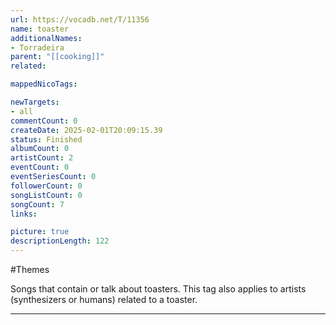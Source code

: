 ```yaml
---
url: https://vocadb.net/T/11356
name: toaster
additionalNames: 
- Torradeira
parent: "[[cooking]]"
related:

mappedNicoTags:

newTargets:
- all
commentCount: 0
createDate: 2025-02-01T20:09:15.39
status: Finished
albumCount: 0
artistCount: 2
eventCount: 0
eventSeriesCount: 0
followerCount: 0
songListCount: 0
songCount: 7
links: 

picture: true
descriptionLength: 122
---
```


#Themes

Songs that contain or talk about toasters.
This tag also applies to artists (synthesizers or humans) related to a toaster.

---

